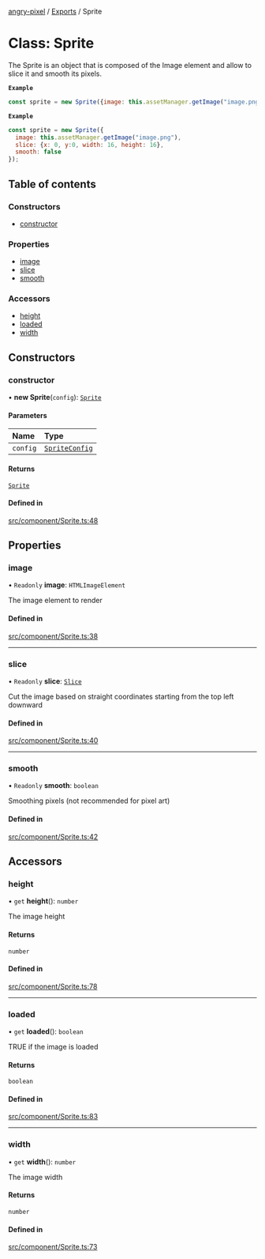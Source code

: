 [angry-pixel](../README.md) / [Exports](../modules.md) / Sprite

# Class: Sprite

The Sprite is an object that is composed of the Image element and allow to slice it and smooth its pixels.

**`Example`**

```js
const sprite = new Sprite({image: this.assetManager.getImage("image.png")});
```

**`Example`**

```js
const sprite = new Sprite({
  image: this.assetManager.getImage("image.png"),
  slice: {x: 0, y:0, width: 16, height: 16},
  smooth: false
});
```

## Table of contents

### Constructors

- [constructor](Sprite.md#constructor)

### Properties

- [image](Sprite.md#image)
- [slice](Sprite.md#slice)
- [smooth](Sprite.md#smooth)

### Accessors

- [height](Sprite.md#height)
- [loaded](Sprite.md#loaded)
- [width](Sprite.md#width)

## Constructors

### constructor

• **new Sprite**(`config`): [`Sprite`](Sprite.md)

#### Parameters

| Name | Type |
| :------ | :------ |
| `config` | [`SpriteConfig`](../interfaces/SpriteConfig.md) |

#### Returns

[`Sprite`](Sprite.md)

#### Defined in

[src/component/Sprite.ts:48](https://github.com/angry-pixel-studio/angry-pixel-engine/blob/88e4d4a/src/component/Sprite.ts#L48)

## Properties

### image

• `Readonly` **image**: `HTMLImageElement`

The image element to render

#### Defined in

[src/component/Sprite.ts:38](https://github.com/angry-pixel-studio/angry-pixel-engine/blob/88e4d4a/src/component/Sprite.ts#L38)

___

### slice

• `Readonly` **slice**: [`Slice`](../interfaces/Slice.md)

Cut the image based on straight coordinates starting from the top left downward

#### Defined in

[src/component/Sprite.ts:40](https://github.com/angry-pixel-studio/angry-pixel-engine/blob/88e4d4a/src/component/Sprite.ts#L40)

___

### smooth

• `Readonly` **smooth**: `boolean`

Smoothing pixels (not recommended for pixel art)

#### Defined in

[src/component/Sprite.ts:42](https://github.com/angry-pixel-studio/angry-pixel-engine/blob/88e4d4a/src/component/Sprite.ts#L42)

## Accessors

### height

• `get` **height**(): `number`

The image height

#### Returns

`number`

#### Defined in

[src/component/Sprite.ts:78](https://github.com/angry-pixel-studio/angry-pixel-engine/blob/88e4d4a/src/component/Sprite.ts#L78)

___

### loaded

• `get` **loaded**(): `boolean`

TRUE if the image is loaded

#### Returns

`boolean`

#### Defined in

[src/component/Sprite.ts:83](https://github.com/angry-pixel-studio/angry-pixel-engine/blob/88e4d4a/src/component/Sprite.ts#L83)

___

### width

• `get` **width**(): `number`

The image width

#### Returns

`number`

#### Defined in

[src/component/Sprite.ts:73](https://github.com/angry-pixel-studio/angry-pixel-engine/blob/88e4d4a/src/component/Sprite.ts#L73)
